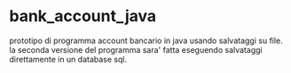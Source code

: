 # bank_account_java
prototipo di programma account bancario in java usando salvataggi su file. la seconda versione del programma sara' fatta eseguendo salvataggi direttamente in un database sql.
